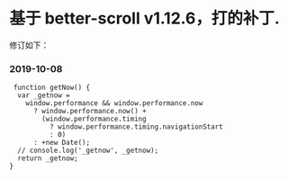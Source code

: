 # 基于 better-scroll v1.12.6，打的补丁.

修订如下：

### 2019-10-08

```
 function getNow() {
  var _getnow =
    window.performance && window.performance.now
      ? window.performance.now() +
        (window.performance.timing
          ? window.performance.timing.navigationStart
          : 0)
      : +new Date();
  // console.log('_getnow', _getnow);
  return _getnow;
}
```
